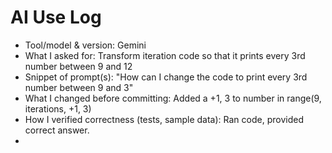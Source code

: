 # AI Use Log
- Tool/model & version: Gemini
- What I asked for: Transform iteration code so that it prints every 3rd number between 9 and 12
- Snippet of prompt(s): "How can I change the code to print every 3rd number between 9 and 3"
- What I changed before committing: Added a +1, 3 to number in range(9, iterations, +1, 3)
- How I verified correctness (tests, sample data): Ran code, provided correct answer.
- 

